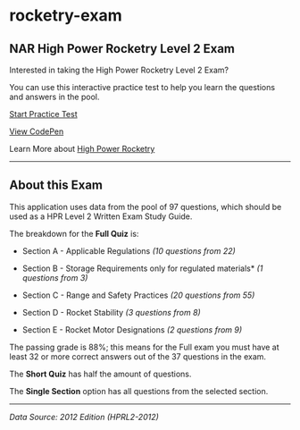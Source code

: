 # rocketry-exam

## NAR High Power Rocketry Level 2 Exam

Interested in taking the High Power Rocketry Level 2 Exam?

You can use this interactive practice test to help you learn the questions and answers in the pool.

[Start Practice Test](https://codepen.io/ddowdall/full/MMQygE)

[View CodePen](https://codepen.io/ddowdall/pen/MMQygE)

Learn More about [High Power Rocketry](https://www.nar.org/high-power-rocketry-info/)

***

## About this Exam

This application uses data from the pool of 97 questions, which should be used as a HPR Level 2 Written Exam Study Guide.

The breakdown for the **Full Quiz** is:

- Section A - Applicable Regulations *(10 questions from 22)*

- Section B - Storage Requirements only for regulated materials* *(1 questions from 3)*

- Section C - Range and Safety Practices *(20 questions from 55)*

- Section D - Rocket Stability *(3 questions from 8)*

- Section E - Rocket Motor Designations *(2 questions from 9)*

The passing grade is 88%; this means for the Full exam you must have at least 32 or more correct answers out of the 37 questions in the exam.

The **Short Quiz** has half the amount of questions.

The **Single Section** option has all questions from the selected section.

***

*Data Source: 2012 Edition (HPRL2-2012)*
